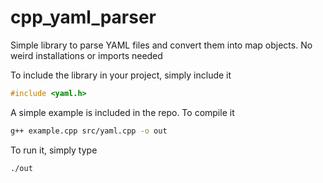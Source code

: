 # cpp_yaml_parser
Simple library to parse YAML files and convert them into map objects. No weird installations or imports needed

To include the library in your project, simply include it
```C++
#include <yaml.h>
```


A simple example is included in the repo. To compile it

```bash
g++ example.cpp src/yaml.cpp -o out
```

To run it, simply type
```bash
./out
```
